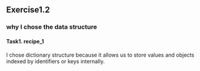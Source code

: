 ## Exercise1.2

### why I chose the data structure
#### Task1. recipe_1
I chose dictionary structure because it allows us to store values and objects indexed by identifiers or keys internally.
